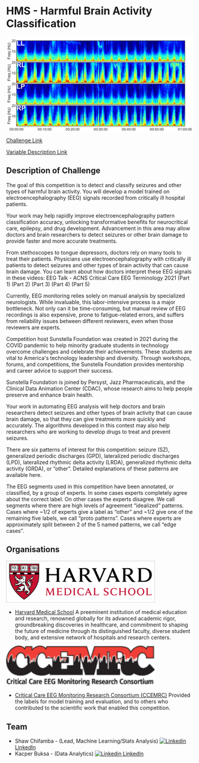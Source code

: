 # HMS - Harmful Brain Activity Classification
![title card](assets/title-card.png)

[Challenge Link](https://www.kaggle.com/competitions/hms-harmful-brain-activity-classification)

[Variable Description Link](https://docs.google.com/spreadsheets/d/1YQVs89pAXDtdoIE6Exb0LL8spjBac2ubjy1KlcUxBQs/edit?usp=sharing)

## Description of Challenge
The goal of this competition is to detect and classify seizures and other types of harmful brain activity. You will develop a model trained on electroencephalography (EEG) signals recorded from critically ill hospital patients.

Your work may help rapidly improve electroencephalography pattern classification accuracy, unlocking transformative benefits for neurocritical care, epilepsy, and drug development. Advancement in this area may allow doctors and brain researchers to detect seizures or other brain damage to provide faster and more accurate treatments. 

From stethoscopes to tongue depressors, doctors rely on many tools to treat their patients. Physicians use electroencephalography with critically ill patients to detect seizures and other types of brain activity that can cause brain damage. You can learn about how doctors interpret these EEG signals in these videos:
EEG Talk - ACNS Critical Care EEG Terminology 2021 (Part 1) (Part 2) (Part 3) (Part 4) (Part 5)

Currently, EEG monitoring relies solely on manual analysis by specialized neurologists. While invaluable, this labor-intensive process is a major bottleneck. Not only can it be time-consuming, but manual review of EEG recordings is also expensive, prone to fatigue-related errors, and suffers from reliability issues between different reviewers, even when those reviewers are experts.

Competition host Sunstella Foundation was created in 2021 during the COVID pandemic to help minority graduate students in technology overcome challenges and celebrate their achievements. These students are vital to America's technology leadership and diversity. Through workshops, forums, and competitions, the Sunstella Foundation provides mentorship and career advice to support their success.

Sunstella Foundation is joined by Persyst, Jazz Pharmaceuticals, and the Clinical Data Animation Center (CDAC), whose research aims to help people preserve and enhance brain health.

Your work in automating EEG analysis will help doctors and brain researchers detect seizures and other types of brain activity that can cause brain damage, so that they can give treatments more quickly and accurately. The algorithms developed in this contest may also help researchers who are working to develop drugs to treat and prevent seizures.

There are six patterns of interest for this competition: seizure (SZ), generalized periodic discharges (GPD), lateralized periodic discharges (LPD), lateralized rhythmic delta activity (LRDA), generalized rhythmic delta activity (GRDA), or “other”. Detailed explanations of these patterns are available here.

The EEG segments used in this competition have been annotated, or classified, by a group of experts. In some cases experts completely agree about the correct label. On other cases the experts disagree. We call segments where there are high levels of agreement “idealized” patterns. Cases where ~1/2 of experts give a label as “other” and ~1/2 give one of the remaining five labels, we call “proto patterns”. Cases where experts are approximately split between 2 of the 5 named patterns, we call “edge cases”.

## Organisations
<img src="assets/hms_logo.png" width="400">

- [Harvard Medical School](https://hms.harvard.edu/) A preeminent institution of medical education and research, renowned globally for its advanced academic rigor, groundbreaking discoveries in healthcare, and commitment to shaping the future of medicine through its distinguished faculty, diverse student body, and extensive network of hospitals and research centers.

<img src="assets/CCEMRC-logo.png" width="400">

- [Critical Care EEG Monitoring Research Consortium (CCEMRC)](https://www.acns.org/research/critical-care-eeg-monitoring-research-consortium-ccemrc) Provided the labels for model training and evaluation, and to others who contributed to the scientific work that enabled this competition.


## Team
- Shaw Chifamba - (Lead, Machine Learning/Stats Analysis) [![Linkedin](https://i.stack.imgur.com/gVE0j.png) LinkedIn](https://www.linkedin.com/in/shawbc/)
- Kacper Buksa - (Data Analytics) [![Linkedin](https://i.stack.imgur.com/gVE0j.png) LinkedIn](https://www.linkedin.com/in/kacper-buksa/)
